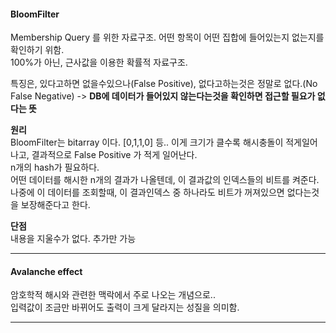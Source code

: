 #### BloomFilter  
Membership Query 를 위한 자료구조. 어떤 항목이 어떤 집합에 들어있는지 없는지를 확인하기 위함.  
100%가 아닌, 근사값을 이용한 확률적 자료구조.  

특징은, 있다고하면 없을수있으나(False Positive), 없다고하는것은 정말로 없다.(No False Negative) -> **DB에 데이터가 들어있지 않는다는것을 확인하면 접근할 필요가 없다는 뜻**  

**원리**  
BloomFilter는 bitarray 이다. [0,1,1,0] 등.. 이게 크기가 클수록 해시충돌이 적게일어나고, 결과적으로 False Positive 가 적게 일어난다.    
n개의 hash가 필요하다.  
어떤 데이터를 해시한 n개의 결과가 나올텐데, 이 결과값의 인덱스들의 비트를 켜준다.  
나중에 이 데이터를 조회할때, 이 결과인덱스 중 하나라도 비트가 꺼져있으면 없다는것을 보장해준다고 한다.  

**단점**  
내용을 지울수가 없다. 추가만 가능    


---  

#### Avalanche effect  
암호학적 해시와 관련한 맥락에서 주로 나오는 개념으로..  
입력값이 조금만 바뀌어도 출력이 크게 달라지는 성질을 의미함.  

---  

